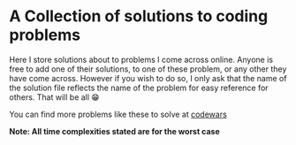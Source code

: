 # A Collection of solutions to coding problems

Here I store solutions about to problems I come across online. Anyone is free to
add one of their solutions, to one of these problem, or any other they have come
across. However if you wish to do so, I only ask that the name of the solution
file reflects the name of the problem for easy reference for others. That will
be all 😁

You can find more problems like these to solve at
[codewars](https://www.codewars.com)

**Note: All time complexities stated are for the worst case**
